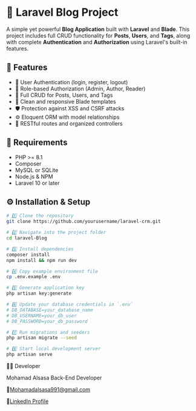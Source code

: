 # 📰 Laravel Blog Project
A simple yet powerful **Blog Application** built with **Laravel** and **Blade**. This project includes full CRUD functionality for **Posts**, **Users**, and **Tags**, along with complete **Authentication** and **Authorization** using Laravel's built-in features.

## 🚀 Features
- 🔐 User Authentication (login, register, logout)
- 🧩 Role-based Authorization (Admin, Author, Reader)
- 📝 Full CRUD for Posts, Users, and Tags
- 🎨 Clean and responsive Blade templates
- 🛡️ Protection against XSS and CSRF attacks
- ⚙️ Eloquent ORM with model relationships
- 📁 RESTful routes and organized controllers

## 🧱 Requirements
- PHP >= 8.1  
- Composer  
- MySQL or SQLite  
- Node.js & NPM  
- Laravel 10 or later

## ⚙️ Installation & Setup
```bash
# 1️⃣ Clone the repository
git clone https://github.com/yourusername/laravel-crm.git

# 2️⃣ Navigate into the project folder
cd laravel-Blog

# 3️⃣ Install dependencies
composer install
npm install && npm run dev

# 4️⃣ Copy example environment file
cp .env.example .env

# 5️⃣ Generate application key
php artisan key:generate

# 6️⃣ Update your database credentials in `.env`
# DB_DATABASE=your_database_name
# DB_USERNAME=your_db_user
# DB_PASSWORD=your_db_password

# 7️⃣ Run migrations and seeders
php artisan migrate --seed

# 8️⃣ Start local development server
php artisan serve
```

🧑‍💻 Developer

Mohamad Alsasa
Back-End Developer

📧[Mohamadalsasa991@gmail.com](mailto:Mohamadalsasa991@gmail.com)

💼[LinkedIn Profile](https://www.linkedin.com/in/mohamad-sasa-22011b250/)
